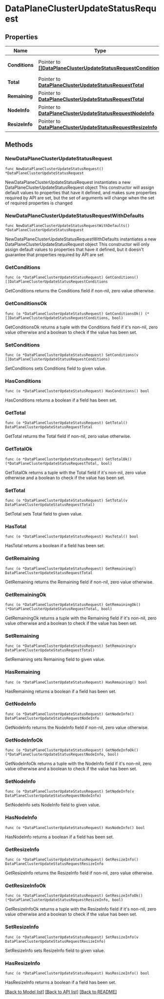 # DataPlaneClusterUpdateStatusRequest

## Properties

Name | Type | Description | Notes
------------ | ------------- | ------------- | -------------
**Conditions** | Pointer to [**[]DataPlaneClusterUpdateStatusRequestConditions**](DataPlaneClusterUpdateStatusRequestConditions.md) | The cluster data plane conditions | [optional] 
**Total** | Pointer to [**DataPlaneClusterUpdateStatusRequestTotal**](DataPlaneClusterUpdateStatusRequest_total.md) |  | [optional] 
**Remaining** | Pointer to [**DataPlaneClusterUpdateStatusRequestTotal**](DataPlaneClusterUpdateStatusRequest_total.md) |  | [optional] 
**NodeInfo** | Pointer to [**DataPlaneClusterUpdateStatusRequestNodeInfo**](DataPlaneClusterUpdateStatusRequest_nodeInfo.md) |  | [optional] 
**ResizeInfo** | Pointer to [**DataPlaneClusterUpdateStatusRequestResizeInfo**](DataPlaneClusterUpdateStatusRequest_resizeInfo.md) |  | [optional] 

## Methods

### NewDataPlaneClusterUpdateStatusRequest

`func NewDataPlaneClusterUpdateStatusRequest() *DataPlaneClusterUpdateStatusRequest`

NewDataPlaneClusterUpdateStatusRequest instantiates a new DataPlaneClusterUpdateStatusRequest object
This constructor will assign default values to properties that have it defined,
and makes sure properties required by API are set, but the set of arguments
will change when the set of required properties is changed

### NewDataPlaneClusterUpdateStatusRequestWithDefaults

`func NewDataPlaneClusterUpdateStatusRequestWithDefaults() *DataPlaneClusterUpdateStatusRequest`

NewDataPlaneClusterUpdateStatusRequestWithDefaults instantiates a new DataPlaneClusterUpdateStatusRequest object
This constructor will only assign default values to properties that have it defined,
but it doesn't guarantee that properties required by API are set

### GetConditions

`func (o *DataPlaneClusterUpdateStatusRequest) GetConditions() []DataPlaneClusterUpdateStatusRequestConditions`

GetConditions returns the Conditions field if non-nil, zero value otherwise.

### GetConditionsOk

`func (o *DataPlaneClusterUpdateStatusRequest) GetConditionsOk() (*[]DataPlaneClusterUpdateStatusRequestConditions, bool)`

GetConditionsOk returns a tuple with the Conditions field if it's non-nil, zero value otherwise
and a boolean to check if the value has been set.

### SetConditions

`func (o *DataPlaneClusterUpdateStatusRequest) SetConditions(v []DataPlaneClusterUpdateStatusRequestConditions)`

SetConditions sets Conditions field to given value.

### HasConditions

`func (o *DataPlaneClusterUpdateStatusRequest) HasConditions() bool`

HasConditions returns a boolean if a field has been set.

### GetTotal

`func (o *DataPlaneClusterUpdateStatusRequest) GetTotal() DataPlaneClusterUpdateStatusRequestTotal`

GetTotal returns the Total field if non-nil, zero value otherwise.

### GetTotalOk

`func (o *DataPlaneClusterUpdateStatusRequest) GetTotalOk() (*DataPlaneClusterUpdateStatusRequestTotal, bool)`

GetTotalOk returns a tuple with the Total field if it's non-nil, zero value otherwise
and a boolean to check if the value has been set.

### SetTotal

`func (o *DataPlaneClusterUpdateStatusRequest) SetTotal(v DataPlaneClusterUpdateStatusRequestTotal)`

SetTotal sets Total field to given value.

### HasTotal

`func (o *DataPlaneClusterUpdateStatusRequest) HasTotal() bool`

HasTotal returns a boolean if a field has been set.

### GetRemaining

`func (o *DataPlaneClusterUpdateStatusRequest) GetRemaining() DataPlaneClusterUpdateStatusRequestTotal`

GetRemaining returns the Remaining field if non-nil, zero value otherwise.

### GetRemainingOk

`func (o *DataPlaneClusterUpdateStatusRequest) GetRemainingOk() (*DataPlaneClusterUpdateStatusRequestTotal, bool)`

GetRemainingOk returns a tuple with the Remaining field if it's non-nil, zero value otherwise
and a boolean to check if the value has been set.

### SetRemaining

`func (o *DataPlaneClusterUpdateStatusRequest) SetRemaining(v DataPlaneClusterUpdateStatusRequestTotal)`

SetRemaining sets Remaining field to given value.

### HasRemaining

`func (o *DataPlaneClusterUpdateStatusRequest) HasRemaining() bool`

HasRemaining returns a boolean if a field has been set.

### GetNodeInfo

`func (o *DataPlaneClusterUpdateStatusRequest) GetNodeInfo() DataPlaneClusterUpdateStatusRequestNodeInfo`

GetNodeInfo returns the NodeInfo field if non-nil, zero value otherwise.

### GetNodeInfoOk

`func (o *DataPlaneClusterUpdateStatusRequest) GetNodeInfoOk() (*DataPlaneClusterUpdateStatusRequestNodeInfo, bool)`

GetNodeInfoOk returns a tuple with the NodeInfo field if it's non-nil, zero value otherwise
and a boolean to check if the value has been set.

### SetNodeInfo

`func (o *DataPlaneClusterUpdateStatusRequest) SetNodeInfo(v DataPlaneClusterUpdateStatusRequestNodeInfo)`

SetNodeInfo sets NodeInfo field to given value.

### HasNodeInfo

`func (o *DataPlaneClusterUpdateStatusRequest) HasNodeInfo() bool`

HasNodeInfo returns a boolean if a field has been set.

### GetResizeInfo

`func (o *DataPlaneClusterUpdateStatusRequest) GetResizeInfo() DataPlaneClusterUpdateStatusRequestResizeInfo`

GetResizeInfo returns the ResizeInfo field if non-nil, zero value otherwise.

### GetResizeInfoOk

`func (o *DataPlaneClusterUpdateStatusRequest) GetResizeInfoOk() (*DataPlaneClusterUpdateStatusRequestResizeInfo, bool)`

GetResizeInfoOk returns a tuple with the ResizeInfo field if it's non-nil, zero value otherwise
and a boolean to check if the value has been set.

### SetResizeInfo

`func (o *DataPlaneClusterUpdateStatusRequest) SetResizeInfo(v DataPlaneClusterUpdateStatusRequestResizeInfo)`

SetResizeInfo sets ResizeInfo field to given value.

### HasResizeInfo

`func (o *DataPlaneClusterUpdateStatusRequest) HasResizeInfo() bool`

HasResizeInfo returns a boolean if a field has been set.


[[Back to Model list]](../README.md#documentation-for-models) [[Back to API list]](../README.md#documentation-for-api-endpoints) [[Back to README]](../README.md)


